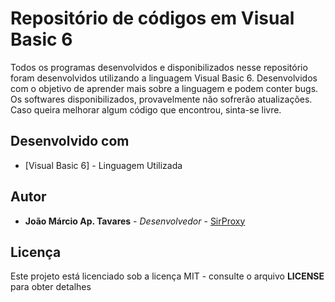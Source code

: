 # Repositório de códigos em Visual Basic 6
Todos os programas desenvolvidos e disponibilizados nesse repositório foram desenvolvidos utilizando a linguagem Visual Basic 6. 
Desenvolvidos com o objetivo de aprender mais sobre a linguagem e podem conter bugs.
Os softwares disponibilizados, provavelmente não sofrerão atualizações.
Caso queira melhorar algum código que encontrou, sinta-se livre.

## Desenvolvido com

* [Visual Basic 6] - Linguagem Utilizada

## Autor

* **João Márcio Ap. Tavares** - *Desenvolvedor* - [SirProxy](https://github.com/SirProxy)

## Licença

Este projeto está licenciado sob a licença MIT - consulte o arquivo **LICENSE** para obter detalhes
